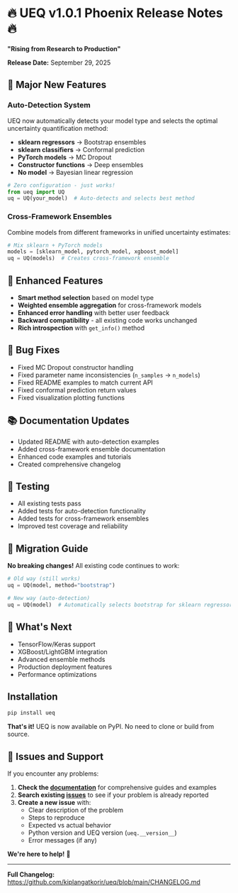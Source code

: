 # 🔥 UEQ v1.0.1 Phoenix Release Notes 🔥

**"Rising from Research to Production"**

**Release Date:** September 29, 2025

## 🚀 Major New Features

### Auto-Detection System
UEQ now automatically detects your model type and selects the optimal uncertainty quantification method:

- **sklearn regressors** → Bootstrap ensembles
- **sklearn classifiers** → Conformal prediction  
- **PyTorch models** → MC Dropout
- **Constructor functions** → Deep ensembles
- **No model** → Bayesian linear regression

```python
# Zero configuration - just works!
from ueq import UQ
uq = UQ(your_model)  # Auto-detects and selects best method
```

### Cross-Framework Ensembles
Combine models from different frameworks in unified uncertainty estimates:

```python
# Mix sklearn + PyTorch models
models = [sklearn_model, pytorch_model, xgboost_model]
uq = UQ(models)  # Creates cross-framework ensemble
```

## 🔧 Enhanced Features

- **Smart method selection** based on model type
- **Weighted ensemble aggregation** for cross-framework models
- **Enhanced error handling** with better user feedback
- **Backward compatibility** - all existing code works unchanged
- **Rich introspection** with `get_info()` method

## 🐛 Bug Fixes

- Fixed MC Dropout constructor handling
- Fixed parameter name inconsistencies (`n_samples` → `n_models`)
- Fixed README examples to match current API
- Fixed conformal prediction return values
- Fixed visualization plotting functions

## 📚 Documentation Updates

- Updated README with auto-detection examples
- Added cross-framework ensemble documentation
- Enhanced code examples and tutorials
- Created comprehensive changelog

## 🧪 Testing

- All existing tests pass
- Added tests for auto-detection functionality
- Added tests for cross-framework ensembles
- Improved test coverage and reliability

## 🔄 Migration Guide

**No breaking changes!** All existing code continues to work:

```python
# Old way (still works)
uq = UQ(model, method="bootstrap")

# New way (auto-detection)
uq = UQ(model)  # Automatically selects bootstrap for sklearn regressors
```

## 🎯 What's Next

- TensorFlow/Keras support
- XGBoost/LightGBM integration
- Advanced ensemble methods
- Production deployment features
- Performance optimizations

## Installation

```bash
pip install ueq
```

**That's it!** UEQ is now available on PyPI. No need to clone or build from source.

## 🐛 Issues and Support

If you encounter any problems:

1. **Check the [documentation](docs/)** for comprehensive guides and examples
2. **Search existing [issues](https://github.com/kiplangatkorir/ueq/issues)** to see if your problem is already reported
3. **Create a new issue** with:
   - Clear description of the problem
   - Steps to reproduce
   - Expected vs actual behavior
   - Python version and UEQ version (`ueq.__version__`)
   - Error messages (if any)

**We're here to help!** 🚀

---

**Full Changelog:** https://github.com/kiplangatkorir/ueq/blob/main/CHANGELOG.md
